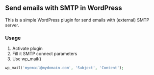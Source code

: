 ## Send emails with SMTP in WordPress

This is a simple WordPress plugin for send emails with (external) SMTP server.

### Usage

1. Activate plugin
2. Fill it SMTP connect parameters
3. Use wp_mail()

```php
wp_mail('myemail@mydomain.com', 'Subject', 'Content');
```
